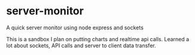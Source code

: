 # server-monitor
A quick server monitor using node express and sockets


This is a sandbox I plan on putting charts and realtime api calls. 
Learned a lot about sockets, API calls and server to client data transfer.
